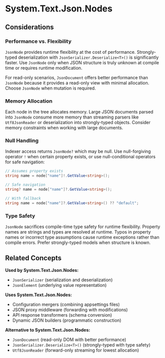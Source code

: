 # System.Text.Json.Nodes
## Considerations

### Performance vs. Flexibility

`JsonNode` provides runtime flexibility at the cost of performance. Strongly-typed deserialization with `JsonSerializer.Deserialize<T>()` is significantly faster. Use `JsonNode` only when JSON structure is truly unknown at compile time or requires runtime modification.

For read-only scenarios, `JsonDocument` offers better performance than `JsonNode` because it provides a read-only view with minimal allocation. Choose `JsonNode` when mutation is required.

### Memory Allocation

Each node in the tree allocates memory. Large JSON documents parsed into `JsonNode` consume more memory than streaming parsers like `Utf8JsonReader` or deserialization into strongly-typed objects. Consider memory constraints when working with large documents.

### Null Handling

Indexer access returns `JsonNode?` which may be null. Use null-forgiving operator `!` when certain property exists, or use null-conditional operators for safe navigation:

```csharp
// Assumes property exists
string name = node["name"]!.GetValue<string>();

// Safe navigation
string? name = node["name"]?.GetValue<string>();

// With fallback
string name = node["name"]?.GetValue<string>() ?? "default";
```

### Type Safety

`JsonNode` sacrifices compile-time type safety for runtime flexibility. Property names are strings and types are resolved at runtime. Typos in property names or incorrect type assumptions cause runtime exceptions rather than compile errors. Prefer strongly-typed models when structure is known.

## Related Concepts

**Used by System.Text.Json.Nodes:**

- `JsonSerializer` (serialization and deserialization)
- `JsonElement` (underlying value representation)

**Uses System.Text.Json.Nodes:**

- Configuration mergers (combining appsettings files)
- JSON proxy middleware (forwarding with modifications)
- API response transformers (schema conversion)
- Dynamic JSON builders (programmatic construction)

**Alternative to System.Text.Json.Nodes:**

- `JsonDocument` (read-only DOM with better performance)
- `JsonSerializer.Deserialize<T>()` (strongly-typed with type safety)
- `Utf8JsonReader` (forward-only streaming for lowest allocation)
